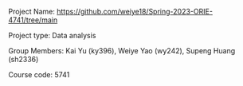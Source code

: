 Project Name: https://github.com/weiye18/Spring-2023-ORIE-4741/tree/main

Project type: Data analysis

Group Members: Kai Yu (ky396), Weiye Yao (wy242), Supeng Huang (sh2336)

Course code: 5741

